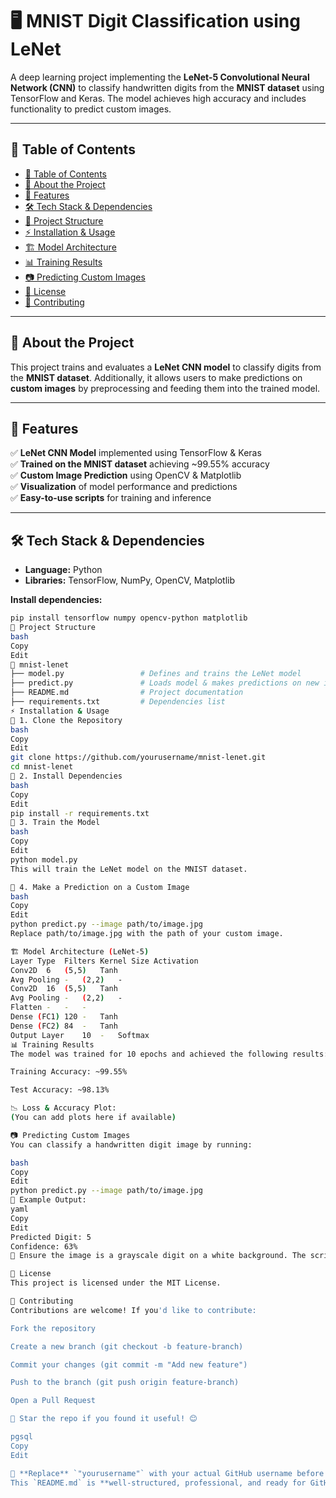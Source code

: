# 🖥️ MNIST Digit Classification using LeNet

A deep learning project implementing the **LeNet-5 Convolutional Neural Network (CNN)** to classify handwritten digits from the **MNIST dataset** using TensorFlow and Keras. The model achieves high accuracy and includes functionality to predict custom images.

---

## 📌 Table of Contents
- [📌 Table of Contents](#-table-of-contents)
- [📜 About the Project](#-about-the-project)
- [🚀 Features](#-features)
- [🛠 Tech Stack & Dependencies](#-tech-stack--dependencies)
- [📂 Project Structure](#-project-structure)
- [⚡ Installation & Usage](#-installation--usage)
- [🏗 Model Architecture](#-model-architecture)
- [📊 Training Results](#-training-results)
- [📷 Predicting Custom Images](#-predicting-custom-images)
- [📜 License](#-license)
- [🤝 Contributing](#-contributing)

---

## 📜 About the Project
This project trains and evaluates a **LeNet CNN model** to classify digits from the **MNIST dataset**. Additionally, it allows users to make predictions on **custom images** by preprocessing and feeding them into the trained model.

---

## 🚀 Features
✅ **LeNet CNN Model** implemented using TensorFlow & Keras  
✅ **Trained on the MNIST dataset** achieving ~99.55% accuracy  
✅ **Custom Image Prediction** using OpenCV & Matplotlib  
✅ **Visualization** of model performance and predictions  
✅ **Easy-to-use scripts** for training and inference  

---

## 🛠 Tech Stack & Dependencies
- **Language:** Python  
- **Libraries:** TensorFlow, NumPy, OpenCV, Matplotlib  

**Install dependencies:**
```bash
pip install tensorflow numpy opencv-python matplotlib
📂 Project Structure
bash
Copy
Edit
📂 mnist-lenet
├── model.py                 # Defines and trains the LeNet model
├── predict.py               # Loads model & makes predictions on new images
├── README.md                # Project documentation
├── requirements.txt         # Dependencies list
⚡ Installation & Usage
🔹 1. Clone the Repository
bash
Copy
Edit
git clone https://github.com/yourusername/mnist-lenet.git
cd mnist-lenet
🔹 2. Install Dependencies
bash
Copy
Edit
pip install -r requirements.txt
🔹 3. Train the Model
bash
Copy
Edit
python model.py
This will train the LeNet model on the MNIST dataset.

🔹 4. Make a Prediction on a Custom Image
bash
Copy
Edit
python predict.py --image path/to/image.jpg
Replace path/to/image.jpg with the path of your custom image.

🏗 Model Architecture (LeNet-5)
Layer Type	Filters	Kernel Size	Activation
Conv2D	6	(5,5)	Tanh
Avg Pooling	-	(2,2)	-
Conv2D	16	(5,5)	Tanh
Avg Pooling	-	(2,2)	-
Flatten	-	-	-
Dense (FC1)	120	-	Tanh
Dense (FC2)	84	-	Tanh
Output Layer	10	-	Softmax
📊 Training Results
The model was trained for 10 epochs and achieved the following results:

Training Accuracy: ~99.55%

Test Accuracy: ~98.13%

📉 Loss & Accuracy Plot:
(You can add plots here if available)

📷 Predicting Custom Images
You can classify a handwritten digit image by running:

bash
Copy
Edit
python predict.py --image path/to/image.jpg
🔹 Example Output:
yaml
Copy
Edit
Predicted Digit: 5
Confidence: 63%
📌 Ensure the image is a grayscale digit on a white background. The script preprocesses the image before feeding it into the model.

📜 License
This project is licensed under the MIT License.

🤝 Contributing
Contributions are welcome! If you'd like to contribute:

Fork the repository

Create a new branch (git checkout -b feature-branch)

Commit your changes (git commit -m "Add new feature")

Push to the branch (git push origin feature-branch)

Open a Pull Request

🚀 Star the repo if you found it useful! 😊

pgsql
Copy
Edit

📌 **Replace** `"yourusername"` with your actual GitHub username before using it.  
This `README.md` is **well-structured, professional, and ready for GitHub**. 🚀






